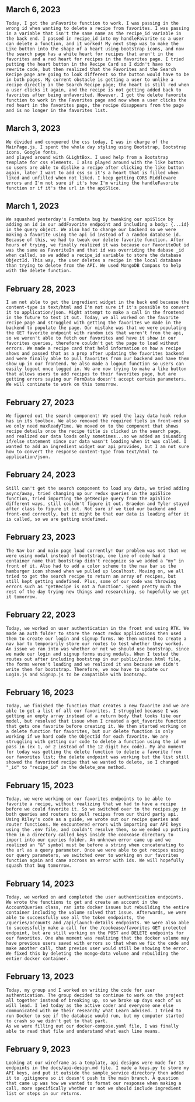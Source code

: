 ## March 6, 2023
    Today, I got the unFavorite function to work. I was passing in the wrong id when wanting to delete a recipe from favorites. I was passing in a variable that isn't the same name as the recipe_id variable in the back end. I passed in recipe_id into my handleFavorite so a user can delete a function, and it worked! My next step was to make the Like button into the shape of a heart using bootstrap icons, and now the search page has a white heart for recipes that aren't in the favorites and a red heart for recipes in the favorites page. I tried putting the heart button in the Recipe Card so I didn't have to rewrite code, but then realized that the Favorites and the Search Recipe page are going to look different so the button would have to be in both pages. My current obstacle is getting a user to unlike a recipe directly in the Search Recipe page; the heart is still red when a user clicks it again, and the recipe is not getting added back to favorites after being unfavorited. However, I got the delete favorite function to work in the Favorites page and now when a user clicks the red heart in the favorites page, the recipe disappears from the page and is no longer in the favorites list.

## March 3, 2023
    We divided and conquered the css today, I was in charge of the MainPage.js. I spent the whole day styling using Bootstrap, Bootstrap icons, Google fonts,
    and played around with GLightBox. I used help from a Bootstrap template for css elements. I also played around with the like button so users are able to dislike a recipe after clicking the like button again, later I want to add css so it's a heart that is filled when liked and unfilled when not liked. I keep getting CORS Middleware errors and I'm not sure if it's how I'm writing the handleFavorite function or if it's the url in the apiSlice.

## March 1, 2023
    We squashed yesterday's FormData bug by tweaking our apiSlice by adding an id in our addFavorite endpoint and including a body: {...id} in the query object. We also had to change our backend so we were making a favorite using the api id instead of a random database id. Because of this, we had to tweak our delete favorite function. After hours of trying, we finally realized it was because our FavoriteOut id was the same as FavoriteIn and that id was overriding the dabase _id when called, so we added a recipe_id variable to store the database ObjectId. This way, the user deletes a recipe in the local database than trying to delete from the API. We used MongoDB Compass to help with the delete function.

## February 28, 2023
    I am not able to get the ingredient widget in the back end because the content-type is text/html and I'm not sure if it's possible to convert it to application/json. Might attempt to make a call in the frontend in the future to test it out. Today, we all worked on the favorite recipe page and struggled with getting the favorites we made in the backend to populate the page. Our mistake was that we were populating the GET favorite endpoint with random ids that weren't from the api, so we weren't able to fetch our favorites and have it show in our favorites queries, therefore couldn't get the page to load without errors. We made a recipe card that held information on how a recipe shows and passed that as a prop after updating the favorites backend and were finally able to pull favorites from our backend and have them show up in our frontend. We also made a logout function so users can easily logout once logged in. We are now trying to make a like button that allows users to add recipes to their favorites page, but are getting errors saying our FormData doesn't accept certain parameters. We will continute to work on this tomorrow.

## February 27, 2023
    We figured out the search component! We used the lazy data hook redux has in its toolbox. We also removed the required fiels in front-end so we only need maxReadyTime. We moved on to the component that shows recipe details once the recipe title is clicked in the search page, and realized our data loads only sometimes...so we added an isLoading if/else statement since our data wasn't loading when it was called. I wanted to add an ingredient widget our api provides, but I am not sure how to convert the response content-type from text/html to application/json.

## February 24, 2023
    Still can't get the search component to load any data, we tried adding async/away, tried changing up our redux queries in the apiSlice function, tried importing the getRecipe query from the apiSlice different ways, still couldn't figure it out. Braeden and Tyler stayed after class to figure it out. Not sure if we tied our backend and front-end correctly, but it might be that our data is loading after it is called, so we are getting undefined.

## February 23, 2023
    The Nav bar and main page load corrently! Our problem was not that we were using modal instead of bootstrap, one line of code had a container name that bootstrap didn't recognize so we added a "my" in front of it. Also had to add a color scheme to the nav bar so the hamburger icon showed when we pulled up localhost. Moving on, we all tried to get the search recipe to return an array of recipes, but still kept getting undefined. Plus, some of our code was throwing errors such as "getRecipe is not a function". Spent pretty much the rest of the day trying new things and researching, so hopefully we get it tomorrow.

## February 22, 2023
    Today, we worked on user authentication in the front end using RTK. We made an auth folder to store the react redux applications then used them to create our login and signup forms. We then wanted to create a nav bar to temporarily store our routes to test whether they worked. An issue we ran into was whether or not we should use bootstrap, since we made our login and signup forms using modals. When I tested the routes out after including bootstrap in our public/index.html file, the forms weren't loading and we realized it was because we didn't write them for bootstrap. Therefore, we now have to update our LogIn.js and SignUp.js to be compatible with bootsrap.

## February 16, 2023
    Today, we finished the function that creates a new favorite and we are able to get a list of all our favorites. I struggled because I was getting an empty array instead of a return body that looks like our model, but resolved that issue when I created a get_favorite function that gets one favorite before creating it. We then started working on a delete function for favorites, but our delete function is only working if we hard code the ObjectId for each favorite. We are struggling with getting our code to delete a function using the id we pass in (ex 1, or 2 instead of the 12 digit hex code). My aha moment for today was getting the delete function to delete a favorite from our favorites list; the delete endpoint was working but the list still showed the favorited recipe that we wanted to delete, so I changed "_id" to "recipe_id" in the delete_one method.

## February 15, 2023
    Today, we were working on our favorites endpoints to be able to favorite a recipe, without realizing that we had to have a recipe before we could favorite it. So we switched over to the recipes.py in both queries and routers to pull recipes from our third party api. Using Riley's code as a guide, we wrote out our recipe queries and router functions. We encountered errors with importing our API keys using the .env file, and couldn't resolve them, so we ended up putting them in a directory called keys inside the cookease directory to import into our queries folder. An unknown error came up and we realized an "&" symbol must be before a string when concatenating to the url as a query parameter. Once we were able to get recipes using our query parameters, we switched over to working on our favorites function again and came accross an error with ids. We will hopefully squash that bug tomorrow.

## February 14, 2023
    Today, we worked on and completed the user authentication endpoints. We wrote the functions to get and create an account in the AccountQueries class, ran into docker issues but rebuilding the entire container including the volume solved that issue. Afterwards, we were able to successfully use all the token endpoints, the /queries/accounts and /api/launch-details endpoints. We were also able to successfully make a call for the /cookease/favorites GET protected endpoint, but are still working on the POST and DELETE endpoints for our favorites. One aha moment was realizing that the docker volume may have previous users saved with errors so that when we fix the code and make another call, that previos user would still be showing the error. We fixed this by deleting the mongo-data volume and rebuilding the entier docker container.

## February 13, 2023
    Today, my group and I worked on writing the code for user authentication. The group decided to continue to work on the project all together instead of breaking up, so we broke up days each of us will lead. I led today as the active coder and everyone one else communicated with me their research/ what Learn advised. I tried to run Docker to see if the database would run, but my computer started to crash so we didn't get to that part.
    As we were filling out our docker-compose.yaml file, I was finally able to read that file and understand what each line means.

## February 9, 2023
    Looking at our wireframe as a template, api designs were made for 13 endpoints in the docs/api-design.md file. I made a keys.py to store my API keys, and put it outside the sample_service directory then added it to .gitignore so it doesn't push to the main branch. A question that came up was how we wanted to format our response when making a call, more specifically whether or not we should include ingredient list or steps in our returns.
